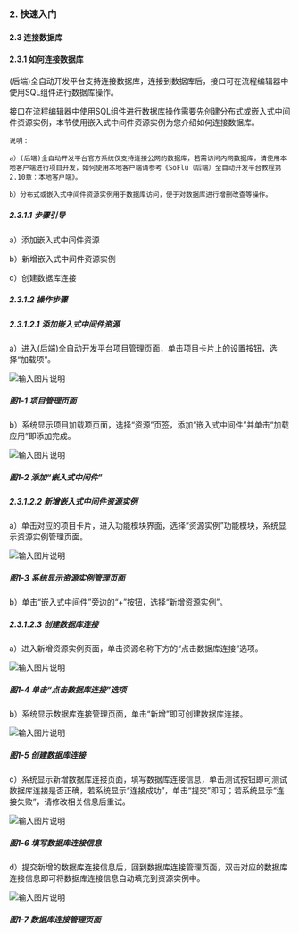 ### 2. 快速入门

#### 2.3 连接数据库

#### 2.3.1 如何连接数据库

(后端)全自动开发平台支持连接数据库，连接到数据库后，接口可在流程编辑器中使用SQL组件进行数据库操作。

接口在流程编辑器中使用SQL组件进行数据库操作需要先创建分布式或嵌入式中间件资源实例，本节使用嵌入式中间件资源实例为您介绍如何连接数据库。

```
说明：
 
a）(后端)全自动开发平台官方系统仅支持连接公网的数据库，若需访问内网数据库，请使用本地客户端进行项目开发，如何使用本地客户端请参考《SoFlu（后端）全自动开发平台教程第2.10章：本地客户端》。
 
b）分布式或嵌入式中间件资源实例用于数据库访问，便于对数据库进行增删改查等操作。
```

##### 2.3.1.1 步骤引导

a）添加嵌入式中间件资源

b）新增嵌入式中间件资源实例

c）创建数据库连接

##### 2.3.1.2 操作步骤

##### 2.3.1.2.1 添加嵌入式中间件资源

a）进入(后端)全自动开发平台项目管理页面，单击项目卡片上的设置按钮，选择“加载项”。

![输入图片说明](../../../../images/SoFlu%EF%BC%88%E5%90%8E%E7%AB%AF%EF%BC%89%E5%BC%80%E5%8F%91%E5%B9%B3%E5%8F%B0/1.%20%E6%9C%80%E6%96%B0%E7%89%88%E6%9C%AC%20-%20%E6%9B%B4%E6%96%B0%E6%97%A5%E6%9C%9F%20-%202022.10.08/2.%20%E5%BF%AB%E9%80%9F%E5%85%A5%E9%97%A8/3.%20%E8%BF%9E%E6%8E%A5%E6%95%B0%E6%8D%AE%E5%BA%93/image.png)

##### 图1-1 项目管理页面

b）系统显示项目加载项页面，选择“资源”页签，添加“嵌入式中间件”并单击“加载应用”即添加完成。

![输入图片说明](../../../../images/SoFlu%EF%BC%88%E5%90%8E%E7%AB%AF%EF%BC%89%E5%BC%80%E5%8F%91%E5%B9%B3%E5%8F%B0/1.%20%E6%9C%80%E6%96%B0%E7%89%88%E6%9C%AC%20-%20%E6%9B%B4%E6%96%B0%E6%97%A5%E6%9C%9F%20-%202022.10.08/2.%20%E5%BF%AB%E9%80%9F%E5%85%A5%E9%97%A8/3.%20%E8%BF%9E%E6%8E%A5%E6%95%B0%E6%8D%AE%E5%BA%93/1-2.png)

##### 图1-2 添加“嵌入式中间件”

##### 2.3.1.2.2 新增嵌入式中间件资源实例

a）单击对应的项目卡片，进入功能模块界面，选择“资源实例”功能模块，系统显示资源实例管理页面。

![输入图片说明](../../../../images/SoFlu%EF%BC%88%E5%90%8E%E7%AB%AF%EF%BC%89%E5%BC%80%E5%8F%91%E5%B9%B3%E5%8F%B0/1.%20%E6%9C%80%E6%96%B0%E7%89%88%E6%9C%AC%20-%20%E6%9B%B4%E6%96%B0%E6%97%A5%E6%9C%9F%20-%202022.10.08/2.%20%E5%BF%AB%E9%80%9F%E5%85%A5%E9%97%A8/3.%20%E8%BF%9E%E6%8E%A5%E6%95%B0%E6%8D%AE%E5%BA%93/1-3.png)

##### 图1-3 系统显示资源实例管理页面

b）单击“嵌入式中间件”旁边的“+”按钮，选择“新增资源实例”。

##### 2.3.1.2.3 创建数据库连接

a）进入新增资源实例页面，单击资源名称下方的“点击数据库连接”选项。

![输入图片说明](../../../../images/SoFlu%EF%BC%88%E5%90%8E%E7%AB%AF%EF%BC%89%E5%BC%80%E5%8F%91%E5%B9%B3%E5%8F%B0/1.%20%E6%9C%80%E6%96%B0%E7%89%88%E6%9C%AC%20-%20%E6%9B%B4%E6%96%B0%E6%97%A5%E6%9C%9F%20-%202022.10.08/2.%20%E5%BF%AB%E9%80%9F%E5%85%A5%E9%97%A8/3.%20%E8%BF%9E%E6%8E%A5%E6%95%B0%E6%8D%AE%E5%BA%93/1-4.png)

##### 图1-4 单击“点击数据库连接”选项

b）系统显示数据库连接管理页面，单击“新增”即可创建数据库连接。

![输入图片说明](../../../../images/SoFlu%EF%BC%88%E5%90%8E%E7%AB%AF%EF%BC%89%E5%BC%80%E5%8F%91%E5%B9%B3%E5%8F%B0/1.%20%E6%9C%80%E6%96%B0%E7%89%88%E6%9C%AC%20-%20%E6%9B%B4%E6%96%B0%E6%97%A5%E6%9C%9F%20-%202022.10.08/2.%20%E5%BF%AB%E9%80%9F%E5%85%A5%E9%97%A8/3.%20%E8%BF%9E%E6%8E%A5%E6%95%B0%E6%8D%AE%E5%BA%93/1-5.png)

##### 图1-5 创建数据库连接

c）系统显示新增数据库连接页面，填写数据库连接信息，单击测试按钮即可测试数据库连接是否正确，若系统显示“连接成功”，单击“提交”即可；若系统显示“连接失败”，请修改相关信息后重试。

![输入图片说明](../../../../images/SoFlu%EF%BC%88%E5%90%8E%E7%AB%AF%EF%BC%89%E5%BC%80%E5%8F%91%E5%B9%B3%E5%8F%B0/1.%20%E6%9C%80%E6%96%B0%E7%89%88%E6%9C%AC%20-%20%E6%9B%B4%E6%96%B0%E6%97%A5%E6%9C%9F%20-%202022.10.08/2.%20%E5%BF%AB%E9%80%9F%E5%85%A5%E9%97%A8/3.%20%E8%BF%9E%E6%8E%A5%E6%95%B0%E6%8D%AE%E5%BA%93/1-6.png)

##### 图1-6 填写数据库连接信息

d）提交新增的数据库连接信息后，回到数据库连接管理页面，双击对应的数据库连接信息即可将数据库连接信息自动填充到资源实例中。

![输入图片说明](../../../../images/SoFlu%EF%BC%88%E5%90%8E%E7%AB%AF%EF%BC%89%E5%BC%80%E5%8F%91%E5%B9%B3%E5%8F%B0/1.%20%E6%9C%80%E6%96%B0%E7%89%88%E6%9C%AC%20-%20%E6%9B%B4%E6%96%B0%E6%97%A5%E6%9C%9F%20-%202022.10.08/2.%20%E5%BF%AB%E9%80%9F%E5%85%A5%E9%97%A8/3.%20%E8%BF%9E%E6%8E%A5%E6%95%B0%E6%8D%AE%E5%BA%93/1-7.png)

##### 图1-7 数据库连接管理页面
